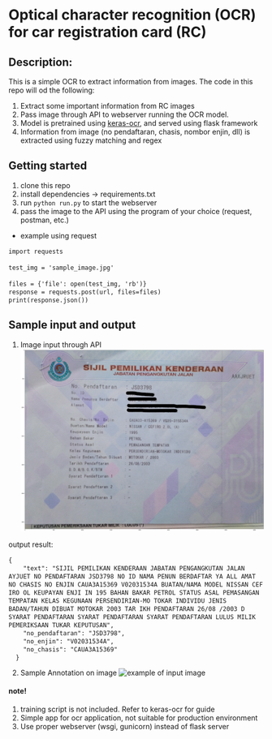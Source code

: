 # Optical character recognition (OCR) for car registration card (RC)

## Description:
This is a simple OCR to extract information from images. The code in this repo will od the following: 

1. Extract some important information from RC images
2. Pass image through API to webserver running the OCR model.
3. Model is pretrained using [keras-ocr](https://github.com/faustomorales/keras-ocr), and served using flask framework
4. Information from image (no pendaftaran, chasis, nombor enjin, dll) is extracted using fuzzy matching and regex


## Getting started
1. clone this repo
2. install dependencies -> requirements.txt 
3. run ```python run.py``` to start the webserver
4. pass the image to the API using the program of your choice (request, postman, etc.)
 - example using request
 ```
 import requests
 
 test_img = 'sample_image.jpg'

 files = {'file': open(test_img, 'rb')}
 response = requests.post(url, files=files)
 print(response.json())
 ```


## Sample input and output
1. Image input through API
![example of input image](https://github.com/asyrafjanai/rc_ocr/blob/master/flaskapp/app/uploads/sample_output1.png)

output result:
```
{
    "text": "SIJIL PEMILIKAN KENDERAAN JABATAN PENGANGKUTAN JALAN AYJUET NO PENDAFTARAN JSD3798 NO ID NAMA PENUN BERDAFTAR YA ALL AMAT NO CHASIS NO ENJIN CAUA3A15369 V02031534A BUATAN/NAMA MODEL NISSAN CEF IRO OL KEUPAYAN ENJI IN 195 BAHAN BAKAR PETROL STATUS ASAL PEMASANGAN TEMPATAN KELAS KEGUNAAN PERSENDIRIAN-MO TOKAR INDIVIDU JENIS BADAN/TAHUN DIBUAT MOTOKAR 2003 TAR IKH PENDAFTARAN 26/08 /2003 D SYARAT PENDAFTARAN SYARAT PENDAFTARAN SYARAT PENDAFTARAN LULUS MILIK PEMERIKSAAN TUKAR KEPUTUSAN",
    "no_pendaftaran": "JSD3798",
    "no_enjin": "V02031534A",
    "no_chasis": "CAUA3A15369"
  }
```
  
 2. Sample Annotation on image
 ![example of input image](https://github.com/asyrafjanai/rc_ocr/blob/master/flaskapp/app/uploads/sample_annot.png)


#### note!
1. training script is not included. Refer to keras-ocr for guide 
1. Simple app for ocr application, not suitable for production environment
2. Use proper webserver (wsgi, gunicorn) instead of flask server 
